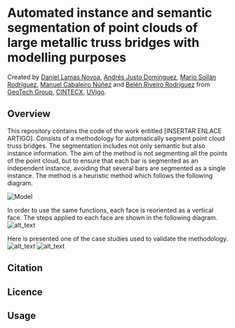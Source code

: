 # Automated instance and semantic segmentation of point clouds of large metallic truss bridges with modelling purposes

Created by [Daniel Lamas Novoa](https://orcid.org/0000-0001-7275-183X), [Andrés Justo Dominguez](https://orcid.org/0000-0003-2072-4076), [Mario Soilán Rodríguez](https://orcid.org/0000-0001-6545-2225), [Manuel Cabaleiro Núñez](https://orcid.org/0000-0002-6948-1389) and [Belén Riveiro Rodríguez](https://orcid.org/0000-0002-1497-4370) from [GeoTech Group](https://geotech.webs.uvigo.es/en/), [CINTECX](http://cintecx.uvigo.es/gl/), [UVigo](https://www.uvigo.gal/).

## Overview
This repository contains the code of the work entitled [INSERTAR ENLACE ARTIGO].
Consists of a methodology for automatically segment point cloud truss bridges. The segmentation includes not only semantic but also instance information. The aim of the method is not segmenting all the points of the point cloud, but to ensure that each bar is segmented as an independent instance, avoiding that several bars are segmented as a single instance.
The method is a heuristic method which follows the following diagram.

![Model](https://github.com/GeoTechUVigo/truss_bridge_pointcloud_segmentation/tree/main/Images/main_diagram_2.png)

In order to use the same functions, each face is reoriented as a vertical face. The steps applied to each face are shown in the following diagram.
![alt_text](https://github.com/GeoTechUVigo/truss_bridge_pointcloud_segmentation/tree/main/Images/analysing_faces.png)

Here is presented one of the case studies used to validate the methodology.
![alt_text](https://github.com/GeoTechUVigo/truss_bridge_pointcloud_segmentation/tree/main/Images/bridge_pc.png)
![alt_text](https://github.com/GeoTechUVigo/truss_bridge_pointcloud_segmentation/tree/main/Images/bridge_segmented.png)


## Citation


## Licence


## Usage



